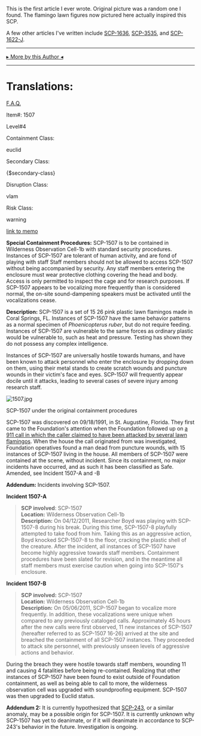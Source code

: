 This is the first article I ever wrote. Original picture was a random one I found. The flamingo lawn figures now pictured here actually inspired this SCP.

A few other articles I've written include [SCP-1636](/scp-1636), [SCP-3535](/scp-3535), and [SCP-1622-J](/scp-1622-j).

* * *

[▸ More by this Author ◂](http://www.scp-wiki.net/dr-rogets-file)

* * *

Translations:
=============

[F.A.Q.](http://www.scp-wiki.net/component:info-ayers)

Item#: 1507

Level#4

Containment Class:

euclid

Secondary Class:

{$secondary-class}

Disruption Class:

vlam

Risk Class:

warning

[link to memo](http://www.scp-wiki.net/classification-committee-memo)  

**Special Containment Procedures:** SCP-1507 is to be contained in Wilderness Observation Cell-1b with standard security procedures. Instances of SCP-1507 are tolerant of human activity, and are fond of playing with staff Staff members should not be allowed to access SCP-1507 without being accompanied by security. Any staff members entering the enclosure must wear protective clothing covering the head and body. Access is only permitted to inspect the cage and for research purposes. If SCP-1507 appears to be vocalizing more frequently than is considered normal, the on-site sound-dampening speakers must be activated until the vocalizations cease.

**Description:** SCP-1507 is a set of 15 26 pink plastic lawn flamingos made in Coral Springs, FL. Instances of SCP-1507 have the same behavior patterns as a normal specimen of _Phoenicopterus ruber_, but do not require feeding. Instances of SCP-1507 are vulnerable to the same forces as ordinary plastic would be vulnerable to, such as heat and pressure. Testing has shown they do not possess any complex intelligence.

Instances of SCP-1507 are universally hostile towards humans, and have been known to attack personnel who enter the enclosure by dropping down on them, using their metal stands to create scratch wounds and puncture wounds in their victim's face and eyes. SCP-1507 will frequently appear docile until it attacks, leading to several cases of severe injury among research staff.

![1507.jpg](http://scp-wiki.wdfiles.com/local--files/scp-1507/1507.jpg)

SCP-1507 under the original containment procedures

SCP-1507 was discovered on 09/18/1991, in St. Augustine, Florida. They first came to the Foundation's attention when the Foundation followed up on [a 911 call in which the caller claimed to have been attacked by several lawn flamingos](/flamingos). When the house the call originated from was investigated, Foundation operatives found a man dead from puncture wounds, with 15 instances of SCP-1507 living in the house. All members of SCP-1507 were contained at the scene, without incident. Since its containment, no major incidents have occurred, and as such it has been classified as Safe. Amended, see Incident 1507-A and -B

**Addendum:** Incidents involving SCP-1507.

**Incident 1507-A**

> **SCP involved**: SCP-1507  
> **Location:** Wilderness Observation Cell-1b  
> **Description:** On 04/12/2011, Researcher Boyd was playing with SCP-1507-8 during his break. During this time, SCP-1507-8 playfully attempted to take food from him. Taking this as an aggressive action, Boyd knocked SCP-1507-8 to the floor, cracking the plastic shell of the creature. After the incident, all instances of SCP-1507 have become highly aggressive towards staff members. Containment procedures have been slated for revision, and in the meantime all staff members must exercise caution when going into SCP-1507's enclosure.

**Incident 1507-B**

> **SCP involved:** SCP-1507  
> **Location:** Wilderness Observation Cell-1b  
> **Description:** On 05/06/2011, SCP-1507 began to vocalize more frequently. In addition, these vocalizations were unique when compared to any previously cataloged calls. Approximately 45 hours after the new calls were first observed, 11 new instances of SCP-1507 (hereafter referred to as SCP-1507 16-26) arrived at the site and breached the containment of all SCP-1507 instances. They proceeded to attack site personnel, with previously unseen levels of aggressive actions and behavior.

During the breach they were hostile towards staff members, wounding 11 and causing 4 fatalities before being re-contained. Realizing that other instances of SCP-1507 have been found to exist outside of Foundation containment, as well as being able to call to more, the wilderness observation cell was upgraded with soundproofing equipment. SCP-1507 was then upgraded to Euclid status.

**Addendum 2:** It is currently hypothesized that [SCP-243](/scp-243), or a similar anomaly, may be a possible origin for SCP-1507. It is currently unknown why SCP-1507 has yet to deanimate, or if it will deanimate in accordance to SCP-243's behavior in the future. Investigation is ongoing.